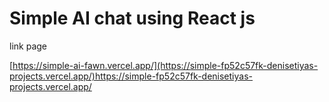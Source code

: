 # Simple AI chat using React js

link page 

[https://simple-ai-fawn.vercel.app/](https://simple-fp52c57fk-denisetiyas-projects.vercel.app/)https://simple-fp52c57fk-denisetiyas-projects.vercel.app/
